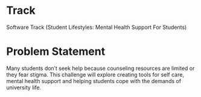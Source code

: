 # Track
Software Track (Student Lifestyles: Mental Health Support For Students)

# Problem Statement
Many students don’t seek help because counseling resources are limited or they fear stigma. This challenge will explore creating tools for self care, mental health support and helping students cope with the demands of university life.
